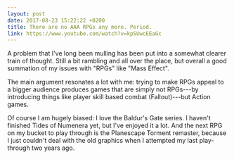 ```yaml
---
layout: post
date: 2017-08-23 15:22:22 +0200
title: There are no AAA RPGs any more. Period.
link: https://www.youtube.com/watch?v=kpSUwcEEaGc
---
```


A problem that I've long been mulling has been put into a somewhat clearer train of thought. Still a bit rambling and all over the place, but overall a good summation of my issues with "RPGs" like "Mass Effect".

The main argument resonates a lot with me: trying to make RPGs appeal to a bigger audience produces games that are simply not RPGs---by introducing things like player skill based combat (Fallout)---but Action games.

Of course I am hugely biased: I love the Baldur's Gate series. I haven't finished Tides of Numenera yet, but I've enjoyed it a lot. And the next RPG on my bucket to play through is the Planescape Torment remaster, because I just couldn't deal with the old graphics when I attempted my last play-through two years ago.